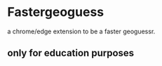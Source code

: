 # Fastergeoguess
a chrome/edge extension to be a faster geoguessr.


## only for education purposes ##
